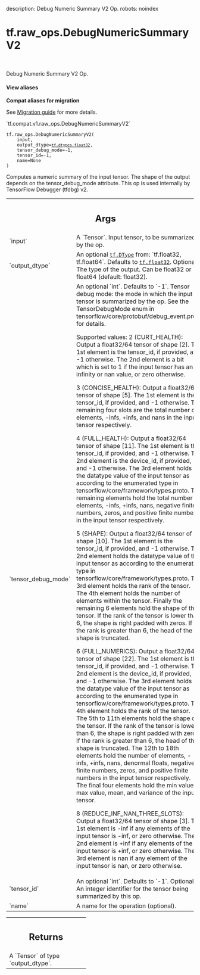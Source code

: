 description: Debug Numeric Summary V2 Op.
robots: noindex

# tf.raw_ops.DebugNumericSummaryV2

<!-- Insert buttons and diff -->

<table class="tfo-notebook-buttons tfo-api nocontent" align="left">

</table>



Debug Numeric Summary V2 Op.


<section class="expandable">
  <h4 class="showalways">View aliases</h4>
  <p>
<b>Compat aliases for migration</b>
<p>See
<a href="https://www.tensorflow.org/guide/migrate">Migration guide</a> for
more details.</p>
<p>`tf.compat.v1.raw_ops.DebugNumericSummaryV2`</p>
</p>
</section>

<pre class="devsite-click-to-copy prettyprint lang-py tfo-signature-link">
<code>tf.raw_ops.DebugNumericSummaryV2(
    input,
    output_dtype=<a href="../../tf/dtypes.md#float32"><code>tf.dtypes.float32</code></a>,
    tensor_debug_mode=-1,
    tensor_id=-1,
    name=None
)
</code></pre>



<!-- Placeholder for "Used in" -->

Computes a numeric summary of the input tensor. The shape of the output
depends on the tensor_debug_mode attribute.
This op is used internally by TensorFlow Debugger (tfdbg) v2.

<!-- Tabular view -->
 <table class="responsive fixed orange">
<colgroup><col width="214px"><col></colgroup>
<tr><th colspan="2"><h2 class="add-link">Args</h2></th></tr>

<tr>
<td>
`input`<a id="input"></a>
</td>
<td>
A `Tensor`. Input tensor, to be summarized by the op.
</td>
</tr><tr>
<td>
`output_dtype`<a id="output_dtype"></a>
</td>
<td>
An optional <a href="../../tf/dtypes/DType.md"><code>tf.DType</code></a> from: `tf.float32, tf.float64`. Defaults to <a href="../../tf.md#float32"><code>tf.float32</code></a>.
Optional. The type of the output. Can be float32 or float64 (default: float32).
</td>
</tr><tr>
<td>
`tensor_debug_mode`<a id="tensor_debug_mode"></a>
</td>
<td>
An optional `int`. Defaults to `-1`.
Tensor debug mode: the mode in which the input tensor is summarized
  by the op. See the TensorDebugMode enum in
  tensorflow/core/protobuf/debug_event.proto for details.

Supported values:
  2 (CURT_HEALTH): Output a float32/64 tensor of shape [2]. The 1st
  element is the tensor_id, if provided, and -1 otherwise. The 2nd
  element is a bit which is set to 1 if the input tensor has an
  infinity or nan value, or zero otherwise.

  3 (CONCISE_HEALTH): Output a float32/64 tensor of shape [5]. The 1st
  element is the tensor_id, if provided, and -1 otherwise. The
  remaining four slots are the total number of elements, -infs,
  +infs, and nans in the input tensor respectively.

  4 (FULL_HEALTH): Output a float32/64 tensor of shape [11]. The 1st
  element is the tensor_id, if provided, and -1 otherwise. The 2nd
  element is the device_id, if provided, and -1 otherwise. The 3rd
  element holds the datatype value of the input tensor as according
  to the enumerated type in tensorflow/core/framework/types.proto.
  The remaining elements hold the total number of elements, -infs,
  +infs, nans, negative finite numbers, zeros, and positive finite
  numbers in the input tensor respectively.

  5 (SHAPE): Output a float32/64 tensor of shape [10]. The 1st
  element is the tensor_id, if provided, and -1 otherwise. The 2nd
  element holds the datatype value of the input tensor as according
  to the enumerated type in tensorflow/core/framework/types.proto.
  The 3rd element holds the rank of the tensor. The 4th element holds
  the number of elements within the tensor. Finally the remaining 6
  elements hold the shape of the tensor. If the rank of the tensor
  is lower than 6, the shape is right padded with zeros. If the rank
  is greater than 6, the head of the shape is truncated.

  6 (FULL_NUMERICS): Output a float32/64 tensor of shape [22]. The 1st
  element is the tensor_id, if provided, and -1 otherwise. The 2nd
  element is the device_id, if provided, and -1 otherwise. The 3rd
  element holds the datatype value of the input tensor as according
  to the enumerated type in tensorflow/core/framework/types.proto.
  The 4th element holds the rank of the tensor. The 5th to 11th
  elements hold the shape of the tensor. If the rank of the tensor
  is lower than 6, the shape is right padded with zeros. If the rank
  is greater than 6, the head of the shape is truncated. The 12th to
  18th elements hold the number of elements, -infs, +infs, nans,
  denormal floats, negative finite numbers, zeros, and positive
  finite numbers in the input tensor respectively. The final four
  elements hold the min value, max value, mean, and variance of the
  input tensor.

  8 (REDUCE_INF_NAN_THREE_SLOTS): Output a float32/64 tensor of shape
  [3]. The 1st element is -inf if any elements of the input tensor
  is -inf, or zero otherwise. The 2nd element is +inf if any elements
  of the input tensor is +inf, or zero otherwise.  The 3rd element is
  nan if any element of the input tensor is nan, or zero otherwise.
</td>
</tr><tr>
<td>
`tensor_id`<a id="tensor_id"></a>
</td>
<td>
An optional `int`. Defaults to `-1`.
Optional. An integer identifier for the tensor being summarized by this op.
</td>
</tr><tr>
<td>
`name`<a id="name"></a>
</td>
<td>
A name for the operation (optional).
</td>
</tr>
</table>



<!-- Tabular view -->
 <table class="responsive fixed orange">
<colgroup><col width="214px"><col></colgroup>
<tr><th colspan="2"><h2 class="add-link">Returns</h2></th></tr>
<tr class="alt">
<td colspan="2">
A `Tensor` of type `output_dtype`.
</td>
</tr>

</table>

